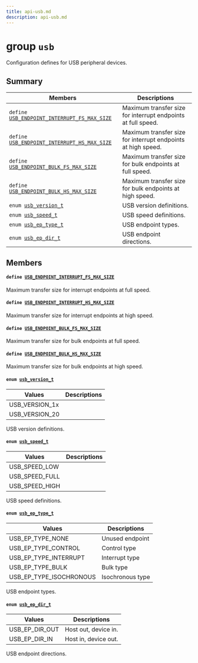 ```yaml
---
title: api-usb.md
description: api-usb.md
---
```

# group `usb` 

Configuration defines for USB peripheral devices.

## Summary

 Members                        | Descriptions                                
--------------------------------|---------------------------------------------
`define `[`USB_ENDPOINT_INTERRUPT_FS_MAX_SIZE`](#group__usb_1ga5f4cbdb91326f13edaae37679caa96c1)            | Maximum transfer size for interrupt endpoints at full speed.
`define `[`USB_ENDPOINT_INTERRUPT_HS_MAX_SIZE`](#group__usb_1ga19945c4284766cbd309a429961840495)            | Maximum transfer size for interrupt endpoints at high speed.
`define `[`USB_ENDPOINT_BULK_FS_MAX_SIZE`](#group__usb_1ga0186aed92a36d998724fad4ea2b999cb)            | Maximum transfer size for bulk endpoints at full speed.
`define `[`USB_ENDPOINT_BULK_HS_MAX_SIZE`](#group__usb_1ga15ba82086619c33ab0cc50c8f2327aa8)            | Maximum transfer size for bulk endpoints at high speed.
`enum `[`usb_version_t`](#group__usb_1ga02f6e9541bb9b44876a9886b1b19857b)            | USB version definitions.
`enum `[`usb_speed_t`](#group__usb_1ga624cde5d2f6383faa35fd05108285a23)            | USB speed definitions.
`enum `[`usb_ep_type_t`](#group__usb_1ga23fe3d087b4533eabd8cff2e3371716f)            | USB endpoint types.
`enum `[`usb_ep_dir_t`](#group__usb_1ga1f43c18c4881219e5578ade7dec43afe)            | USB endpoint directions.

## Members

#### `define `[`USB_ENDPOINT_INTERRUPT_FS_MAX_SIZE`](#group__usb_1ga5f4cbdb91326f13edaae37679caa96c1) 

Maximum transfer size for interrupt endpoints at full speed.

#### `define `[`USB_ENDPOINT_INTERRUPT_HS_MAX_SIZE`](#group__usb_1ga19945c4284766cbd309a429961840495) 

Maximum transfer size for interrupt endpoints at high speed.

#### `define `[`USB_ENDPOINT_BULK_FS_MAX_SIZE`](#group__usb_1ga0186aed92a36d998724fad4ea2b999cb) 

Maximum transfer size for bulk endpoints at full speed.

#### `define `[`USB_ENDPOINT_BULK_HS_MAX_SIZE`](#group__usb_1ga15ba82086619c33ab0cc50c8f2327aa8) 

Maximum transfer size for bulk endpoints at high speed.

#### `enum `[`usb_version_t`](#group__usb_1ga02f6e9541bb9b44876a9886b1b19857b) 

 Values                         | Descriptions                                
--------------------------------|---------------------------------------------
USB_VERSION_1x            | 
USB_VERSION_20            | 

USB version definitions.

#### `enum `[`usb_speed_t`](#group__usb_1ga624cde5d2f6383faa35fd05108285a23) 

 Values                         | Descriptions                                
--------------------------------|---------------------------------------------
USB_SPEED_LOW            | 
USB_SPEED_FULL            | 
USB_SPEED_HIGH            | 

USB speed definitions.

#### `enum `[`usb_ep_type_t`](#group__usb_1ga23fe3d087b4533eabd8cff2e3371716f) 

 Values                         | Descriptions                                
--------------------------------|---------------------------------------------
USB_EP_TYPE_NONE            | Unused endpoint
USB_EP_TYPE_CONTROL            | Control type
USB_EP_TYPE_INTERRUPT            | Interrupt type
USB_EP_TYPE_BULK            | Bulk type
USB_EP_TYPE_ISOCHRONOUS            | Isochronous type

USB endpoint types.

#### `enum `[`usb_ep_dir_t`](#group__usb_1ga1f43c18c4881219e5578ade7dec43afe) 

 Values                         | Descriptions                                
--------------------------------|---------------------------------------------
USB_EP_DIR_OUT            | Host out, device in.
USB_EP_DIR_IN            | Host in, device out.

USB endpoint directions.

